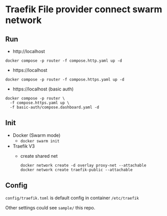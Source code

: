 # Traefik File provider connect swarm network


## Run

* http://localhost

```
docker compose -p router -f compose.http.yaml up -d
```


* https://localhost

```
docker compose -p router -f compose.https.yaml up -d
```

* https://localhost (basic auth)

```
docker compose -p router \
  -f compose.https.yaml up \
  -f basic-auth/compose.dashboard.yaml -d
```

## Init

* Docker (Swarm mode)
  * `docker swarm init`
* Traefik V3
  * create shared net

    ```
    docker network create -d overlay proxy-net --attachable
    docker network create traefik-public --attachable
    ```

## Config

`config/traefik.toml` is default config in container `/etc/traefik`

Other settings could see `sample/` this repo. 
